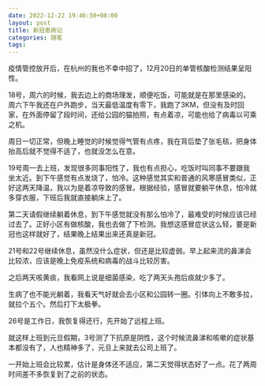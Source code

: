 ```yaml
---
date: 2022-12-22 19:46:50+08:00
layout: post
title: 新冠患病记
categories: 随笔
tags: 
---
```


疫情管控放开后，在杭州的我也不幸中招了，12月20日的单管核酸检测结果呈阳性。

18号，周六的时候，我去边上的商场理发，顺便吃饭，可能就是在那里感染的。周六下午我还在户外跑步，当天最低温度有零下，我跑了3KM，但没有及时回家，在外面停留了段时间，还给公园的猫拍照，有点着凉，可能也给了病毒以可乘之机。

周日一切正常，但晚上睡觉的时候觉得气管有点疼，我在背后垫了张毛毯，把身体抬高后就不觉得不适了，也就没怎么在意。

19号周一去上班，发现很多同事阳性了，我也有点担心，吃饭时叫同事不要跟我坐太近。到下午感觉有点发烧了，怕冷。这种感觉其实和普通的风寒感冒类似，正好这两天降温，我以为是着凉导致的感冒。根据经验，感冒就要躺平休息，怕冷就多穿衣服，下班后我就直接躺床上了。

第二天请假继续躺着休息，到下午感觉就没有那么怕冷了，最难受的时候应该已经过去了。正好小区有做核酸，我也去做了下检测。我想这感冒症状这么轻，要是新冠也这样就好了，结果晚上结果出来还真是新冠。

21号和22号继续休息，虽然没什么症状，但还是比较虚弱。早上起来流的鼻涕会比较浓，应该是晚上免疫系统和病毒的战斗比较厉害。

之后两天咳黄痰，我看网上说是细菌感染，吃了两天头孢后痰就少多了。

生病了也不能光躺着，我看天气好就会去小区和公园转一圈。引体向上不敢多拉，就拉个五个。然后打下太极拳。

26号是工作日，我恢复得还行，先开始了远程上班。

就这样上班到元旦假期，3号测了下抗原是阴性，这个时候流鼻涕和咳嗽的症状基本都没有了，人也精神多了，元旦上来就去公司上班了。

一开始上班会比较累，估计是身体还不适应，第二天觉得状态好了一点。花了两周时间差不多恢复到了之前的状态。


